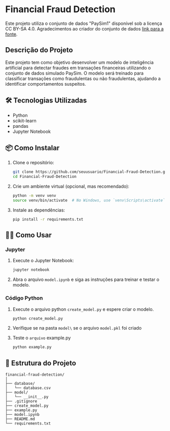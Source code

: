 # Financial Fraud Detection

Este projeto utiliza o conjunto de dados "PaySim1" disponível sob a licença CC BY-SA 4.0. Agradecimentos ao criador do conjunto de dados [link para a fonte](https://www.kaggle.com/datasets/ealaxi/paysim1).

## Descrição do Projeto

Este projeto tem como objetivo desenvolver um modelo de inteligência artificial para detectar fraudes em transações financeiras utilizando o conjunto de dados simulado PaySim. O modelo será treinado para classificar transações como fraudulentas ou não fraudulentas, ajudando a identificar comportamentos suspeitos.

## 🛠️ Tecnologias Utilizadas

-   Python
-   scikit-learn
-   pandas
-   Jupyter Notebook

## 📦 Como Instalar

1. Clone o repositório:

    ```bash
    git clone https://github.com/seuusuario/Financial-Fraud-Detection.git
    cd Financial-Fraud-Detection
    ```

2. Crie um ambiente virtual (opcional, mas recomendado):

    ```bash
    python -m venv venv
    source venv/bin/activate  # No Windows, use `venv\Scripts\activate`
    ```

3. Instale as dependências:
    ```bash
    pip install -r requirements.txt
    ```

## 👨‍💻 Como Usar

### Jupyter

1. Execute o Jupyter Notebook:

    ```bash
    jupyter notebook
    ```

2. Abra o arquivo `model.ipynb` e siga as instruções para treinar e testar o modelo.


### Código Python

1. Execute o arquivo python `create_model.py` e espere criar o modelo.

    ```bash
    python create_model.py
    ```

2. Verifique se na pasta `model\` se o arquivo `model.pkl` foi criado

3. Teste o `arquivo` example.py

    ```bash
    python example.py
    ```

## 🧩 Estrutura do Projeto

```
financial-fraud-detection/
│
├── database/
│   └── database.csv
├── model/
│   └── __init__.py
├── .gitignore
├── create_model.py
├── example.py
├── model.ipynb
├── README.md
└── requirements.txt
```
